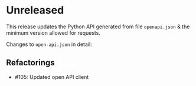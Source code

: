 # Unreleased

This release updates the Python API generated from file `openapi.json` & the minimum
version allowed for requests.

Changes to `open-api.json` in detail:

## Refactorings

* #105: Updated open API client
